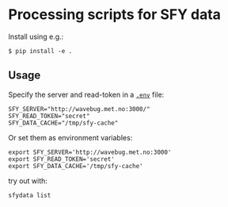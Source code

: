 # Processing scripts for SFY data

Install using e.g.:

```
$ pip install -e .
```

## Usage

Specify the server and read-token in a [`.env`](./.env-example) file:

```
SFY_SERVER="http://wavebug.met.no:3000/"
SFY_READ_TOKEN="secret"
SFY_DATA_CACHE="/tmp/sfy-cache"
```

Or set them as environment variables:

```
export SFY_SERVER='http://wavebug.met.no:3000'
export SFY_READ_TOKEN='secret'
export SFY_DATA_CACHE='/tmp/sfy-cache'
```

try out with:

```
sfydata list
```

